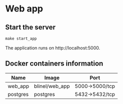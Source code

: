 # Web app

## Start the server

```
make start_app
```

The application runs on http://localhost:5000.

## Docker containers information

| Name  |Image  |Port   |
|---|---|---|
|web_app    |blinel/web_app |5000->5000/tcp |
|postgres   |postgres       |5432->5432/tcp |
